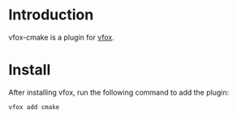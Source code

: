 # Introduction
vfox-cmake is a plugin for [vfox](https://vfox.lhan.me/).
# Install
After installing vfox, run the following command to add the plugin:
```bash
vfox add cmake
```